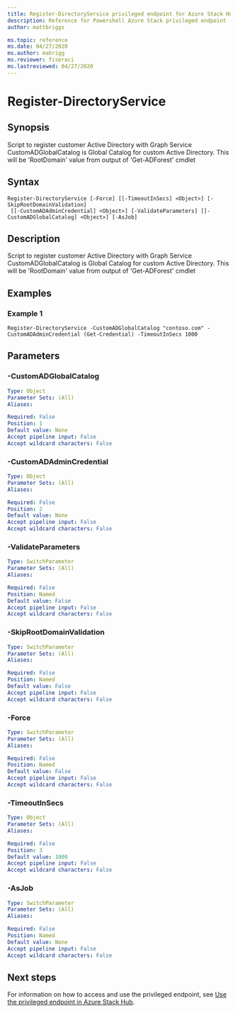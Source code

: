 ```yaml
---
title: Register-DirectoryService privileged endpoint for Azure Stack Hub
description: Reference for Powershell Azure Stack privileged endpoint -Register-DirectoryService
author: mattbriggs

ms.topic: reference
ms.date: 04/27/2020
ms.author: mabrigg
ms.reviewer: fiseraci
ms.lastreviewed: 04/27/2020
---
```


# Register-DirectoryService

## Synopsis
Script to register customer Active Directory with Graph Service
CustomADGlobalCatalog is Global Catalog for custom Active Directory.
This will be 'RootDomain' value from output of 'Get-ADForest' cmdlet

## Syntax

```
Register-DirectoryService [-Force] [[-TimeoutInSecs] <Object>] [-SkipRootDomainValidation]
 [[-CustomADAdminCredential] <Object>] [-ValidateParameters] [[-CustomADGlobalCatalog] <Object>] [-AsJob]
```

## Description
Script to register customer Active Directory with Graph Service
CustomADGlobalCatalog is Global Catalog for custom Active Directory.
This will be 'RootDomain' value from output of 'Get-ADForest' cmdlet

## Examples

### Example 1
```
Register-DirectoryService -CustomADGlobalCatalog "contoso.com" -CustomADAdminCredential (Get-Credential) -TimeoutInSecs 1000
```

## Parameters

### -CustomADGlobalCatalog
 

```yaml
Type: Object
Parameter Sets: (All)
Aliases:

Required: False
Position: 1
Default value: None
Accept pipeline input: False
Accept wildcard characters: False
```

### -CustomADAdminCredential
 

```yaml
Type: Object
Parameter Sets: (All)
Aliases:

Required: False
Position: 2
Default value: None
Accept pipeline input: False
Accept wildcard characters: False
```

### -ValidateParameters
 

```yaml
Type: SwitchParameter
Parameter Sets: (All)
Aliases:

Required: False
Position: Named
Default value: False
Accept pipeline input: False
Accept wildcard characters: False
```

### -SkipRootDomainValidation
 

```yaml
Type: SwitchParameter
Parameter Sets: (All)
Aliases:

Required: False
Position: Named
Default value: False
Accept pipeline input: False
Accept wildcard characters: False
```

### -Force
 

```yaml
Type: SwitchParameter
Parameter Sets: (All)
Aliases:

Required: False
Position: Named
Default value: False
Accept pipeline input: False
Accept wildcard characters: False
```

### -TimeoutInSecs
 

```yaml
Type: Object
Parameter Sets: (All)
Aliases:

Required: False
Position: 3
Default value: 1000
Accept pipeline input: False
Accept wildcard characters: False
```

### -AsJob


```yaml
Type: SwitchParameter
Parameter Sets: (All)
Aliases:

Required: False
Position: Named
Default value: None
Accept pipeline input: False
Accept wildcard characters: False
```

## Next steps

For information on how to access and use the privileged endpoint, see [Use the privileged endpoint in Azure Stack Hub](https://docs.microsoft.com/azure-stack/operator/azure-stack-monitor-update).